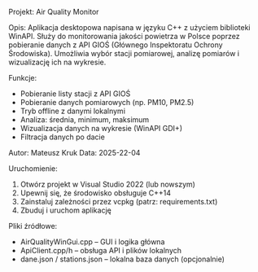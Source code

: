 Projekt: Air Quality Monitor

Opis:
Aplikacja desktopowa napisana w języku C++ z użyciem biblioteki WinAPI.
Służy do monitorowania jakości powietrza w Polsce poprzez pobieranie danych z API GIOŚ (Głównego Inspektoratu Ochrony Środowiska).
Umożliwia wybór stacji pomiarowej, analizę pomiarów i wizualizację ich na wykresie.

Funkcje:
- Pobieranie listy stacji z API GIOŚ
- Pobieranie danych pomiarowych (np. PM10, PM2.5)
- Tryb offline z danymi lokalnymi
- Analiza: średnia, minimum, maksimum
- Wizualizacja danych na wykresie (WinAPI GDI+)
- Filtracja danych po dacie

Autor: Mateusz Kruk
Data: 2025-22-04

Uruchomienie:
1. Otwórz projekt w Visual Studio 2022 (lub nowszym)
2. Upewnij się, że środowisko obsługuje C++14
3. Zainstaluj zależności przez vcpkg (patrz: requirements.txt)
4. Zbuduj i uruchom aplikację

Pliki źródłowe:
- AirQualityWinGui.cpp – GUI i logika główna
- ApiClient.cpp/h – obsługa API i plików lokalnych
- dane.json / stations.json – lokalna baza danych (opcjonalnie)
